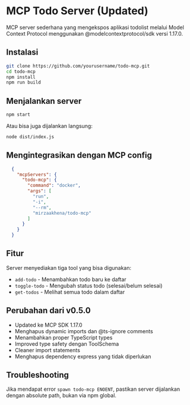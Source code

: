 # MCP Todo Server (Updated)

MCP server sederhana yang mengekspos aplikasi todolist melalui Model Context Protocol menggunakan @modelcontextprotocol/sdk versi 1.17.0.

## Instalasi

```bash
git clone https://github.com/yourusername/todo-mcp.git
cd todo-mcp
npm install
npm run build
```

## Menjalankan server

```bash
npm start
```

Atau bisa juga dijalankan langsung:
```bash
node dist/index.js
```

## Mengintegrasikan dengan MCP config

```json
  {
    "mcpServers": {
      "todo-mcp": {
        "command": "docker",
        "args": [
          "run",
          "-i",
          "--rm",
          "mirzaakhena/todo-mcp"
        ] 
      }
    }
  }
```

## Fitur

Server menyediakan tiga tool yang bisa digunakan:

- `add-todo` - Menambahkan todo baru ke daftar
- `toggle-todo` - Mengubah status todo (selesai/belum selesai)
- `get-todos` - Melihat semua todo dalam daftar

## Perubahan dari v0.5.0

- Updated ke MCP SDK 1.17.0
- Menghapus dynamic imports dan @ts-ignore comments
- Menambahkan proper TypeScript types
- Improved type safety dengan ToolSchema
- Cleaner import statements
- Menghapus dependency express yang tidak diperlukan

## Troubleshooting

Jika mendapat error `spawn todo-mcp ENOENT`, pastikan server dijalankan dengan absolute path, bukan via npm global.